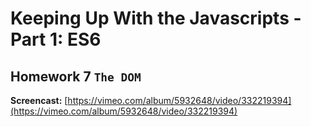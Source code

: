 # Keeping Up With the Javascripts - Part 1: ES6

## Homework 7 `The DOM`

**Screencast:** [https://vimeo.com/album/5932648/video/332219394](https://vimeo.com/album/5932648/video/332219394)
